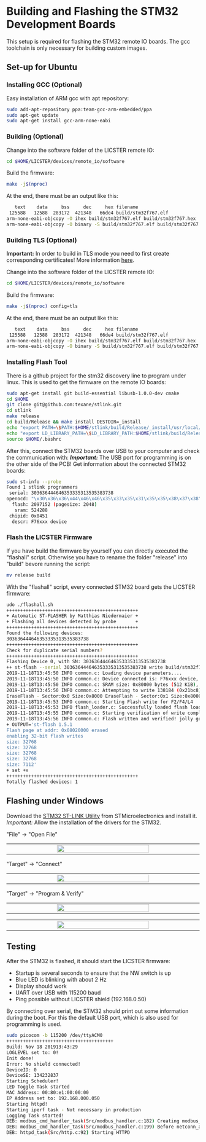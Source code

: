 # Building and Flashing the STM32 Development Boards
This setup is required for flashing the STM32 remote IO boards.
The gcc toolchain is only necessary for building custom images.

## Set-up for Ubuntu

### Installing GCC (Optional)

Easy installation of ARM gcc with apt repository:
```sh
sudo add-apt-repository ppa:team-gcc-arm-embedded/ppa
sudo apt-get update
sudo apt-get install gcc-arm-none-eabi
```

### Building (Optional)

Change into the software folder of the LICSTER remote IO:
```sh
cd $HOME/LICSTER/devices/remote_io/software
```

Build the firmware:
```sh
make -j$(nproc)
```

At the end, there must be an output like this:
```sh
   text    data     bss     dec     hex filename
 125588   12588  283172  421348   66de4 build/stm32f767.elf
arm-none-eabi-objcopy -O ihex build/stm32f767.elf build/stm32f767.hex
arm-none-eabi-objcopy -O binary -S build/stm32f767.elf build/stm32f767.bin
```

### Building TLS (Optional)

**Important:** In order to build in TLS mode you need to first create corresponding certificates! More information [here](/devices/plc/software/Secure_Layer/README.md).

Change into the software folder of the LICSTER remote IO:
```sh
cd $HOME/LICSTER/devices/remote_io/software
```

Build the firmware:
```sh
make -j$(nproc) config=tls
```

At the end, there must be an output like this:
```sh
   text    data     bss     dec     hex filename
 125588   12588  283172  421348   66de4 build/stm32f767.elf
arm-none-eabi-objcopy -O ihex build/stm32f767.elf build/stm32f767.hex
arm-none-eabi-objcopy -O binary -S build/stm32f767.elf build/stm32f767.bin
```

### Installing Flash Tool 

There is a github project for the stm32 discovery line to program under linux.
This is used to get the firmware on the remote IO boards:
```sh
sudo apt-get install git build-essential libusb-1.0.0-dev cmake
cd $HOME
git clone git@github.com:texane/stlink.git
cd stlink
make release
cd build/Release && make install DESTDIR=_install
echo "export PATH=\$PATH:$HOME/stlink/build/Release/_install/usr/local/bin" >> $HOME/.bashrc
echo "export LD_LIBRARY_PATH=\$LD_LIBRARY_PATH:$HOME/stlink/build/Release/_install/usr/local/lib" >> $HOME/.bashrc
source $HOME/.bashrc
```

After this, connect the STM32 boards over USB to your computer and check the communication with:
***Important:*** The USB port for programming is on the other side of the PCB!
Get information about the connected STM32 boards:
```sh
sudo st-info --probe
Found 1 stlink programmers
 serial: 303636444646353335313535383738
openocd: "\x30\x36\x36\x44\x46\x46\x35\x33\x35\x31\x35\x35\x38\x37\x38"
  flash: 2097152 (pagesize: 2048)
   sram: 524288
 chipid: 0x0451
  descr: F76xxx device
```

### Flash the LICSTER Firmware
If you have build the firmware by yourself you can directly executed the "flashall" script.
Otherwise you have to rename the folder "release" into "build" bevore running the script:
```sh
mv release build
```

With the "flashall" script, every connected STM32 board gets the LICSTER firmware:
```sh
udo ./flashall.sh 
++++++++++++++++++++++++++++++++++++++++++++++++
+ Automatic ST-FLASHER by Matthias Niedermaier +
+ Flashing all devices detected by probe       +
++++++++++++++++++++++++++++++++++++++++++++++++
Found the following devices:
303636444646353335313535383738
++++++++++++++++++++++++++++++++++++++++++++++++
Check for duplicate serial numbers?
++++++++++++++++++++++++++++++++++++++++++++++++
Flashing Device 0, with SN: 303636444646353335313535383738
++ st-flash --serial 303636444646353335313535383738 write build/stm32f767.bin 0x8000000
2019-11-18T13:45:50 INFO common.c: Loading device parameters....
2019-11-18T13:45:50 INFO common.c: Device connected is: F76xxx device, id 0x10016451
2019-11-18T13:45:50 INFO common.c: SRAM size: 0x80000 bytes (512 KiB), Flash: 0x200000 bytes (2048 KiB) in pages of 2048 bytes
2019-11-18T13:45:50 INFO common.c: Attempting to write 138184 (0x21bc8) bytes to stm32 address: 134217728 (0x8000000)
EraseFlash - Sector:0x0 Size:0x8000 EraseFlash - Sector:0x1 Size:0x8000 EraseFlash - Sector:0x2 Size:0x8000 EraseFlash - Sector:0x3 Size:0x8000 EraseFlash - Sector:0x4 Size:0x20000 2019-11-18T13:45:53 INFO common.c: Finished erasing 5 pages of 131072 (0x20000) bytes
2019-11-18T13:45:53 INFO common.c: Starting Flash write for F2/F4/L4
2019-11-18T13:45:53 INFO flash_loader.c: Successfully loaded flash loader in sram
2019-11-18T13:45:55 INFO common.c: Starting verification of write complete
2019-11-18T13:45:56 INFO common.c: Flash written and verified! jolly good!
+ OUTPUT='st-flash 1.5.1
Flash page at addr: 0x08020000 erased
enabling 32-bit flash writes
size: 32768
size: 32768
size: 32768
size: 32768
size: 7112'
+ set +x
++++++++++++++++++++++++++++++++++++++++++++++++
Totally flashed devices: 1
```

## Flashing under Windows

Download the [STM32 ST-LINK Utility](https://www.st.com/en/development-tools/stsw-link004.html) from STMicroelectronics and install it.
*Important:* Allow the installation of the drivers for the STM32.

"File" -> "Open File"
<table align="center"><tr><td align="center" width="9999">
<img src="windowsFlash/01_selectFile.png" width=70%></img>
</td></tr></table>

"Target" -> "Connect"
<table align="center"><tr><td align="center" width="9999">
<img src="windowsFlash/02_connect.png" width=70%></img>
</td></tr></table>

"Target" -> "Program & Verify"
<table align="center"><tr><td align="center" width="9999">
<img src="windowsFlash/03_program.png" width=70%></img>
</td></tr></table>

<table align="center"><tr><td align="center" width="9999">
<img src="windowsFlash/04_flash.png" width=70%></img>
</td></tr></table>

## Testing
After the STM32 is flashed, it should start the LICSTER firmware:
* Startup is several seconds to ensure that the NW switch is up
* Blue LED is blinking with about 2 Hz
* Display should work
* UART over USB with 115200 baud
* Ping possible without LICSTER shield (192.168.0.50)

By connecting over serial, the STM32 should print out some information during the boot.
For this the default USB port, which is also used for programming is used.
```sh
sudo picocom -b 115200 /dev/ttyACM0
+++++++++++++++++++++++++++++++++++++++
Build: Nov 18 201913:43:29
LOGLEVEL set to: 0!
Init done!
Error: No shield connected!
DeviceID: 0
DeviceSE: 134232837
Starting Scheduler!
LED Toggle Task started
MAC Address: 00:80:e1:00:00:00 
IP Address set to: 192.168.000.050
Starting httpd!
Starting iperf task - Not necessary in production
Logging Task started!
DEB: modbus_cmd_handler_task(Src/modbus_handler.c:182) Creating modbus_cmd_handler_task.
DEB: modbus_cmd_handler_task(Src/modbus_handler.c:199) Before netconn_accept.
DEB: httpd_task(Src/http.c:92) Starting HTTPD
```
